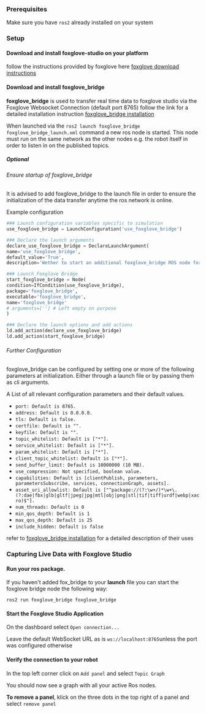 
### Prerequisites

Make sure you have `ros2` already installed on your system

### Setup

#### Download and install foxglove-studio on your platform

follow the instructions provided by foxglove here [foxglove download instructions](https://foxglove.dev/download)

#### Download and install foxglove_bridge

**foxglove_bridge** is used to transfer real time data to foxglove studio via the Foxglove Websocket Connection (default port 8765) follow the link for a detailed installation instruction [foxglove_bridge installation](https://docs.foxglove.dev/docs/connecting-to-data/ros-foxglove-bridge)

When launched via the `ros2 launch foxglove_bridge foxglove_bridge_launch.xml`  command a new ros node is started. This node must run on the same network as the other nodes e.g. the robot itself in order to listen in on the published topics.

##### Optional

###### Ensure startup of foxglove_bridge

It is advised to add foxglove_bridge to the launch file in order to ensure the initialization of the data transfer anytime the ros network is online.

Example configuration
```python
### Launch configuration variables specific to simulation
use_foxglove_bridge = LaunchConfiguration('use_foxglove_bridge')

### Declare the launch arguments
declare_use_foxglove_bridge = DeclareLaunchArgument(
name='use_foxglove_bridge',
default_value='True',
description='Wether to start an additional foxglove_bridge ROS node for live data streaming')

### Launch Foxglove Bridge
start_foxglove_bridge = Node(
condition=IfCondition(use_foxglove_bridge),
package='foxglove_bridge',
executable='foxglove_bridge',
name='foxglove_bridge'
# arguments=[''] # Left empty on purpose
)

### Declare the launch options and add actions
ld.add_action(declare_use_foxglove_bridge)
ld.add_action(start_foxglove_bridge)
```

###### Further Configuration

foxglove_bridge can be configured by setting one or more of the following parameters at initialization. Either through a launch file or by passing them as cli arguments.

A List of all relevant configuration parameters and their default values.

- `port: Default is 8765.`
- `address: Default is 0.0.0.0.`
- `tls: Default is false.`
- `certfile: Default is "".`
- `keyfile: Default is "".`
- `topic_whitelist: Default is ["*"].`
- `service_whitelist: Default is ["*"].`
- `param_whitelist: Default is ["*"].`
- `client_topic_whitelist: Default is ["*"].`
- `send_buffer_limit: Default is 10000000 (10 MB).`
- `use_compression: Not specified, boolean value.`
- `capabilities: Default is [clientPublish, parameters, parametersSubscribe, services, connectionGraph, assets].`
- `asset_uri_allowlist: Default is ["^package://(?:\w+/)*\w+\.(?:dae|fbx|glb|gltf|jpeg|jpg|mtl|obj|png|stl|tif|tiff|urdf|webp|xacro)$"].`
- `num_threads: Default is 0`
- `min_qos_depth: Default is 1`
- `max_qos_depth: Default is 25`
- `include_hidden: Default is false`

refer to [foxglove_bridge installation](https://docs.foxglove.dev/docs/connecting-to-data/ros-foxglove-bridge) for a detailed description of their uses

### Capturing Live Data with Foxglove Studio

#### Run your **ros** package.

If you haven't added fox_bridge to your **launch** file you can start the foxglove bridge node the following way:

`ros2 run foxglove_bridge foxglove_bridge`

#### Start the Foxglove Studio Application

On the dashboard select 
`Open connection...` 

Leave the default WebSocket URL as is `ws://localhost:8765`unless the port was configured otherwise

#### Verify the connection to your robot

In the top left corner click on `Add panel` and select `Topic Graph`

You should now see a graph with all your active Ros nodes.

**To remove a panel**, klick on the three dots in the top right of a panel and select `remove panel`


